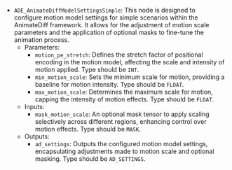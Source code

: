- `ADE_AnimateDiffModelSettingsSimple`: This node is designed to configure motion model settings for simple scenarios within the AnimateDiff framework. It allows for the adjustment of motion scale parameters and the application of optional masks to fine-tune the animation process.
    - Parameters:
        - `motion_pe_stretch`: Defines the stretch factor of positional encoding in the motion model, affecting the scale and intensity of motion applied. Type should be `INT`.
        - `min_motion_scale`: Sets the minimum scale for motion, providing a baseline for motion intensity. Type should be `FLOAT`.
        - `max_motion_scale`: Determines the maximum scale for motion, capping the intensity of motion effects. Type should be `FLOAT`.
    - Inputs:
        - `mask_motion_scale`: An optional mask tensor to apply scaling selectively across different regions, enhancing control over motion effects. Type should be `MASK`.
    - Outputs:
        - `ad_settings`: Outputs the configured motion model settings, encapsulating adjustments made to motion scale and optional masking. Type should be `AD_SETTINGS`.

